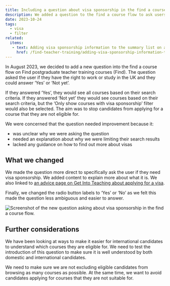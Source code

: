 ```yaml
---
title: Including a question about visa sponsorship in the find a course flow
description: We added a question to the find a course flow to ask users if they need a visa sponsorship
date: 2023-10-24
tags:
  - visa
  - filter
related:
  items:
   - text: Adding visa sponsorship information to the summary list on a course page
     href: /find-teacher-training/adding-visa-sponsorship-information-to-the-summary-list-on-a-course-page/
---
```


In August 2023, we decided to add a new question into the find a course flow on Find postgraduate teacher training courses (Find). The question asked the user if they have the right to work or study in the UK and they could answer ‘Yes’ or ‘Not yet’.

If they answered ‘Yes’, they would see all courses based on their search criteria. If they answered ‘Not yet’ they would see courses based on their search criteria, but the ‘Only show courses with visa sponsorship’ filter would also be selected. The aim was to stop candidates from applying for a course that they are not eligible for.

We were concerned that the question needed improvement because it:

- was unclear why we were asking the question
- needed an explanation about why we were limiting their search results
- lacked any guidance on how to find out more about visas

## What we changed

We made the question more direct to specifically ask the user if they need visa sponsorship. We added content to explain more about what it is. We also linked to [an advice page on Get Into Teaching about applying for a visa](https://getintoteaching.education.gov.uk/non-uk-teachers/visas-for-non-uk-trainees).

Finally, we changed the radio button labels to ‘Yes’ or ‘No’ as we felt this made the question less ambiguous and easier to answer.

![Screenshot of the new question asking about visa sponsorship in the find a course flow.](/find-teacher-training/visa-sponsorship-question-in-add-course-flow/visa-sponsorship-add-course.png)

## Further considerations

We have been looking at ways to make it easier for international candidates to understand which courses they are eligible for. We need to test the introduction of this question to make sure it is well understood by both domestic and international candidates.

We need to make sure we are not excluding eligible candidates from browsing as many courses as possible. At the same time, we want to avoid candidates applying for courses that they are not suitable for.
